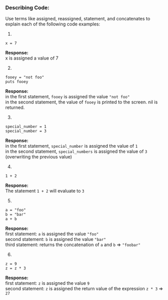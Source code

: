 ### Describing Code:

Use terms like assigned, reassigned, statement, and concatenates to explain each of the following code examples:

1)

```
x = 7
```

**Response:**  
x is assigned a value of 7

2)

```
fooey = "not foo"
puts fooey
```

**Response:**  
in the first statement, `fooey` is assigned the value `"not foo"`  
in the second statement, the value of `fooey` is printed to the screen. nil is returned.

3)

```
special_number = 1
special_number = 3
```

**Response:**  
in the first statement, `special_number` is assigned the value of `1`  
in the second statement, `special_numbers` is assigned the value of `3` (overwriting the previous value)

4)

```
1 + 2
```
**Response:**  
The statement `1 + 2` will evaluate to `3`

5)

```
a = "foo"
b = "bar"
a + b

```

**Response:**  
first statement: `a` is assigned the value `"foo"`  
second statement: `b` is assigned the value `"bar"`  
third statement: returns the concatenation of `a` and `b` => `"foobar"`

6)

```
z = 9
z = z * 3
```

**Response:**  
first statement: `z` is assigned the value `9`  
second statement: `z` is assigned the return value of the expression `z * 3` => `27`
